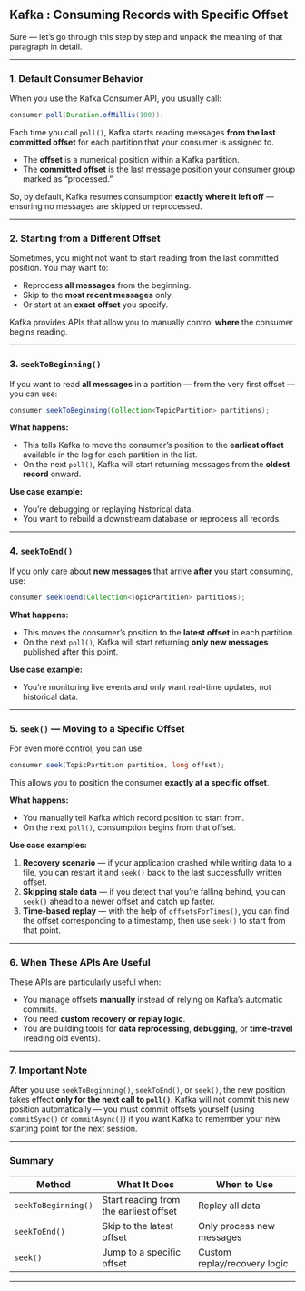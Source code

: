 ## Kafka : Consuming Records with Specific Offset

Sure — let’s go through this step by step and unpack the meaning of that paragraph in detail.

---

### **1. Default Consumer Behavior**

When you use the Kafka Consumer API, you usually call:

```java
consumer.poll(Duration.ofMillis(100));
```

Each time you call `poll()`, Kafka starts reading messages **from the last committed offset** for each partition that your consumer is assigned to.

* The **offset** is a numerical position within a Kafka partition.
* The **committed offset** is the last message position your consumer group marked as “processed.”

So, by default, Kafka resumes consumption **exactly where it left off** — ensuring no messages are skipped or reprocessed.

---

### **2. Starting from a Different Offset**

Sometimes, you might not want to start reading from the last committed position. You may want to:

* Reprocess **all messages** from the beginning.
* Skip to the **most recent messages** only.
* Or start at an **exact offset** you specify.

Kafka provides APIs that allow you to manually control **where** the consumer begins reading.

---

### **3. `seekToBeginning()`**

If you want to read **all messages** in a partition — from the very first offset — you can use:

```java
consumer.seekToBeginning(Collection<TopicPartition> partitions);
```

**What happens:**

* This tells Kafka to move the consumer’s position to the **earliest offset** available in the log for each partition in the list.
* On the next `poll()`, Kafka will start returning messages from the **oldest record** onward.

**Use case example:**

* You’re debugging or replaying historical data.
* You want to rebuild a downstream database or reprocess all records.

---

### **4. `seekToEnd()`**

If you only care about **new messages** that arrive **after** you start consuming, use:

```java
consumer.seekToEnd(Collection<TopicPartition> partitions);
```

**What happens:**

* This moves the consumer’s position to the **latest offset** in each partition.
* On the next `poll()`, Kafka will start returning **only new messages** published after this point.

**Use case example:**

* You’re monitoring live events and only want real-time updates, not historical data.

---

### **5. `seek()` — Moving to a Specific Offset**

For even more control, you can use:

```java
consumer.seek(TopicPartition partition, long offset);
```

This allows you to position the consumer **exactly at a specific offset**.

**What happens:**

* You manually tell Kafka which record position to start from.
* On the next `poll()`, consumption begins from that offset.

**Use case examples:**

1. **Recovery scenario** — if your application crashed while writing data to a file, you can restart it and `seek()` back to the last successfully written offset.
2. **Skipping stale data** — if you detect that you’re falling behind, you can `seek()` ahead to a newer offset and catch up faster.
3. **Time-based replay** — with the help of `offsetsForTimes()`, you can find the offset corresponding to a timestamp, then use `seek()` to start from that point.

---

### **6. When These APIs Are Useful**

These APIs are particularly useful when:

* You manage offsets **manually** instead of relying on Kafka’s automatic commits.
* You need **custom recovery or replay logic**.
* You are building tools for **data reprocessing**, **debugging**, or **time-travel** (reading old events).

---

### **7. Important Note**

After you use `seekToBeginning()`, `seekToEnd()`, or `seek()`, the new position takes effect **only for the next call to `poll()`**.
Kafka will not commit this new position automatically — you must commit offsets yourself (using `commitSync()` or `commitAsync()`) if you want Kafka to remember your new starting point for the next session.

---

### **Summary**

| Method              | What It Does                           | When to Use                  |
| ------------------- | -------------------------------------- | ---------------------------- |
| `seekToBeginning()` | Start reading from the earliest offset | Replay all data              |
| `seekToEnd()`       | Skip to the latest offset              | Only process new messages    |
| `seek()`            | Jump to a specific offset              | Custom replay/recovery logic |

---